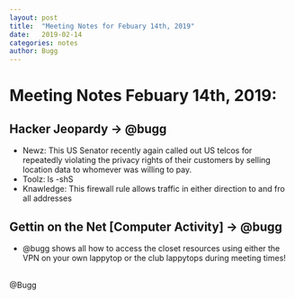 ```yaml
---
layout: post
title:  "Meeting Notes for Febuary 14th, 2019"
date:   2019-02-14
categories: notes
author: Bugg
---
```

# Meeting Notes Febuary 14th, 2019:

## Hacker Jeopardy -> @bugg 
- Newz: This US Senator recently again called out US telcos for repeatedly violating the privacy rights of their customers by selling location data to whomever was willing to pay. 
- Toolz: ls -shS
- Knawledge: This firewall rule allows traffic in either direction to and fro all addresses

## Gettin on the Net [Computer Activity] -> @bugg 
- @bugg shows all how to access the closet resources using either the VPN on your own lappytop or the club lappytops during meeting times!

<br>
@Bugg

